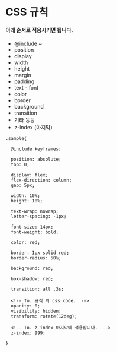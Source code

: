 
# CSS 규칙
#### 아래 순서로 적용시키면 됩니다.

- @include ~
- position
- display
- width
- height
- margin
- padding
- text - font
- color
- border
- background
- transition
- 기타 등등
- z-index (마지막)


`````````
.sample{

  @include keyframes;

  position: absolute;
  top: 0;

  display: flex;
  flex-direction: column;
  gap: 5px;

  width: 10%;
  height: 10%;

  text-wrap: nowrap;
  letter-spacing: -1px;

  font-size: 14px;
  font-weight: bold;

  color: red;

  border: 1px solid red;
  border-radius: 50%;

  background: red;

  box-shadow: red;

  transition: all .3s;

  <!-- To. 규칙 외 css code.  -->
  opacity: 0;
  visibility: hidden;
  transform: rotate(12deg);

  <!-- To. z-index 마지막에 적용합니다.  -->
  z-index: 999; 

}

`````````
